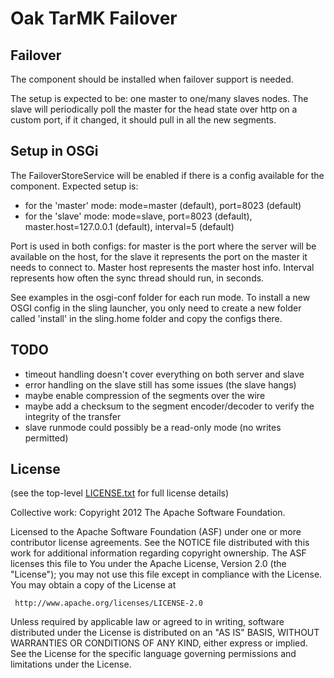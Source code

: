Oak TarMK Failover
==================

Failover
-------

The component should be installed when failover support is needed.

The setup is expected to be: one master to one/many slaves nodes.
The slave will periodically poll the master for the head state over http
on a custom port, if it changed, it should pull in all the new segments.

Setup in OSGi
-------------

The FailoverStoreService will be enabled if there is a config available for the component.
Expected setup is:
  - for the 'master' mode: mode=master (default), port=8023 (default)
  - for the 'slave' mode:  mode=slave, port=8023 (default), master.host=127.0.0.1 (default), interval=5 (default)

Port is used in both configs: for master is the port where the server will be available on the host, for the slave it 
represents the port on the master it needs to connect to.
Master host represents the master host info.
Interval represents how often the sync thread should run, in seconds.

See examples in the osgi-conf folder for each run mode. To install a new OSGI config in the sling launcher,
you only need to create a new folder called 'install' in the sling.home folder and copy the configs there.

TODO
----

  - timeout handling doesn't cover everything on both server and slave
  - error handling on the slave still has some issues (the slave hangs)
  - maybe enable compression of the segments over the wire
  - maybe add a checksum to the segment encoder/decoder to verify the integrity of the transfer
  - slave runmode could possibly be a read-only mode (no writes permitted)

License
-------

(see the top-level [LICENSE.txt](../LICENSE.txt) for full license details)

Collective work: Copyright 2012 The Apache Software Foundation.

Licensed to the Apache Software Foundation (ASF) under one or more
contributor license agreements.  See the NOTICE file distributed with
this work for additional information regarding copyright ownership.
The ASF licenses this file to You under the Apache License, Version 2.0
(the "License"); you may not use this file except in compliance with
the License.  You may obtain a copy of the License at

     http://www.apache.org/licenses/LICENSE-2.0

Unless required by applicable law or agreed to in writing, software
distributed under the License is distributed on an "AS IS" BASIS,
WITHOUT WARRANTIES OR CONDITIONS OF ANY KIND, either express or implied.
See the License for the specific language governing permissions and
limitations under the License.


